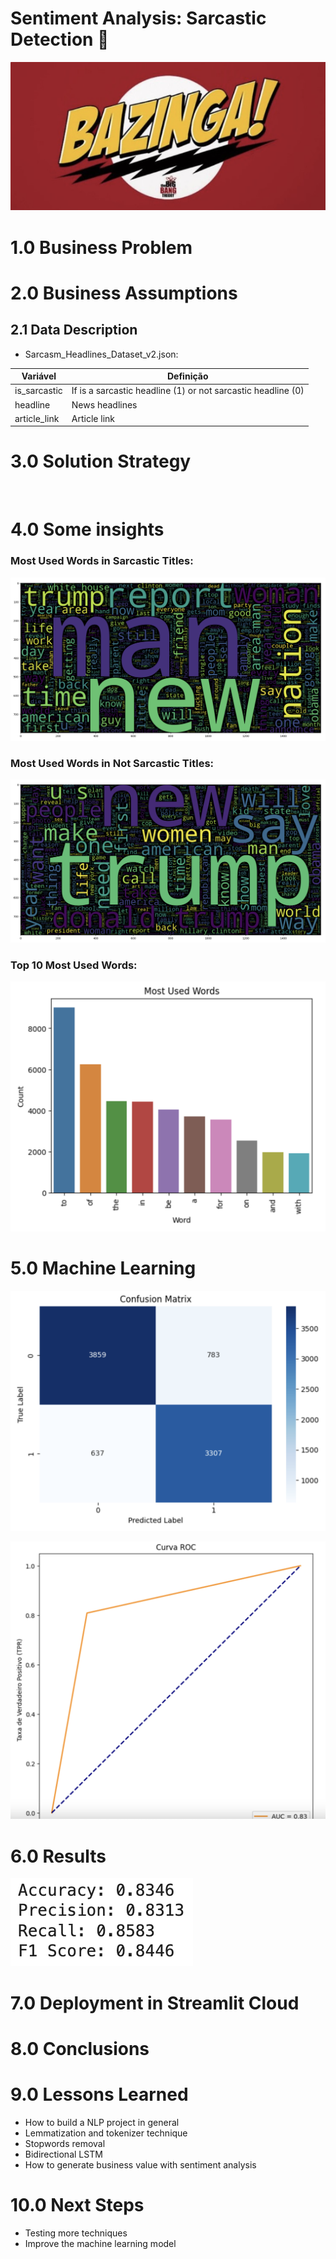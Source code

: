 # Sentiment Analysis: Sarcastic Detection 📰

![](imgs/bazinga3.png)

# 1.0 Business Problem

# 2.0 Business Assumptions

## 2.1 Data Description

- Sarcasm_Headlines_Dataset_v2.json:

Variável | Definição
------------ | -------------
is_sarcastic | If is a sarcastic headline (1) or not sarcastic headline (0) |
headline | News headlines |
article_link | Article link |

# 3.0 Solution Strategy

![]()

# 4.0 Some insights

### Most Used Words in Sarcastic Titles:

![](imgs/sarc.png)

### Most Used Words in Not Sarcastic Titles:

![](imgs/not_sarc.png)

### Top 10 Most Used Words:

![](imgs/most_used.png)

# 5.0 Machine Learning

![](imgs/cm.png)

![](imgs/roc.png)

# 6.0 Results

![](imgs/results.png)

# 7.0 Deployment in Streamlit Cloud

# 8.0 Conclusions

# 9.0 Lessons Learned

- How to build a NLP project in general
- Lemmatization and tokenizer technique
- Stopwords removal
- Bidirectional LSTM
- How to generate business value with sentiment analysis 

# 10.0 Next Steps

- Testing more techniques
- Improve the machine learning model
